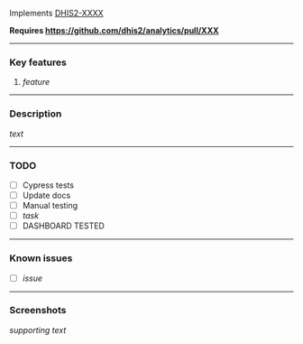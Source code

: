 Implements [DHIS2-XXXX](https://jira.dhis2.org/browse/DHIS2-XXXX)

**Requires https://github.com/dhis2/analytics/pull/XXX**

---

### Key features

1. _feature_

---

### Description

_text_

---

### TODO

-   [ ] Cypress tests
-   [ ] Update docs
-   [ ] Manual testing
-   [ ] _task_
-   [ ] DASHBOARD TESTED

---

### Known issues

-   [ ] _issue_

---

### Screenshots

_supporting text_
